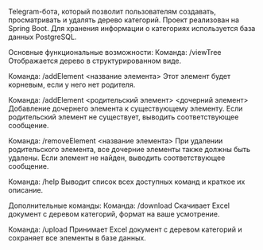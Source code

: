 Telegram-бота, который позволит пользователям создавать, просматривать и удалять дерево категорий.
Проект реализован на Spring Boot.
Для хранения информации о категориях используется база данных PostgreSQL.

Основные функциональные возможности:
Команда: /viewTree
Отображается дерево в структурированном виде.

Команда: /addElement <название элемента>
Этот элемент будет корневым, если у него нет родителя.

Команда: /addElement <родительский элемент> <дочерний элемент>
Добавление дочернего элемента к существующему элементу. Если родительский элемент не существует, выводить соответствующее сообщение.

Команда: /removeElement <название элемента>
При удалении родительского элемента, все дочерние элементы также должны быть удалены. Если элемент не найден, выводить соответствующее сообщение.

Команда: /help
Выводит список всех доступных команд и краткое их описание.

Дополнительные команды:
Команда: /download
Скачивает Excel документ с деревом категорий, формат на ваше усмотрение.

Команда: /upload
Принимает Excel документ с деревом категорий и сохраняет все элементы в базе данных.


